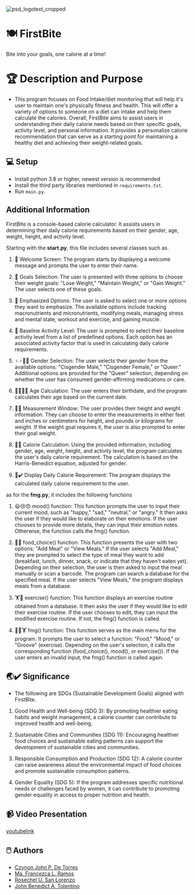 
![psd_logotext_cropped](https://github.com/CzynonDeTorres/FirstBite/assets/131897056/27cb3a31-7ab0-4420-a48d-12b51ff2a017)

# 🍽️ FirstBite 
Bite into your goals, one calorie at a time!

# 🏆 Description and Purpose
- This program focuses on Food Intake/diet monitoring that will help it's user to maintain one's
physically fitness and health. This will offer a variety of options to someone on a diet can intake
and help them calculate the calories. Overall, FirstBite aims to assist users in understanding their daily
calorie needs based on their specific goals, activity level, and personal information. It provides a personalize
calorie recommendation that can serve as a starting point for maintaining a healthy diet and achieving their weight-related goals.

## 💻 Setup

- Install python 3.8 or higher, newest version is recommended
- Install the third party libraries mentioned in `requirements.txt`.
- Run `main.py`.

## Additional Information 

FirstBite is a console-based calorie calculator. It assists users in determining their daily calorie requirements based on their gender, age, weight, height, and activity level.

Starting with the **start.py**, this file includes several classes such as. 

1. 👋 Welcome Screen: The program starts by displaying a welcome message and prompts the user to enter their name.

2. 📖 Goals Selection: The user is presented with three options to choose their weight goals: "Lose Weight," "Maintain Weight," or "Gain Weight." The user selects one of these goals.

3. 📑 Emphasized Options: The user is asked to select one or more options they want to emphasize. The available options include tracking macronutrients and micronutrients, modifying meals, managing stress and mental state, workout and exercise, and gaining muscle.

4. 🏃 Baseline Activity Level: The user is prompted to select their baseline activity level from a list of predefined options. Each option has an associated activity factor that is used in calculating daily calorie requirements.

5. ♀️♂️🏳️‍🌈 Gender Selection: The user selects their gender from the available options: "Cisgender Male," "Cisgender Female," or "Queer." Additional options are provided for the "Queer" selection, depending on whether the user has consumed gender-affirming medications or care.

6. 👶👱‍♂️🧓 Age Calculation: The user enters their birthdate, and the program calculates their age based on the current date.

7. 🧍🔢 Measurement Window: The user provides their height and weight information. They can choose to enter the measurements in either feet and inches or centimeters for height, and pounds or kilograms for weight. If the weight goal requires it, the user is also prompted to enter their goal weight.

8. 🍴🔢 Calorie Calculation: Using the provided information, including gender, age, weight, height, and activity level, the program calculates the user's daily calorie requirement. The calculation is based on the Harris-Benedict equation, adjusted for gender.

10. 🔢✔️ Display Daily Calorie Requirement: The program displays the calculated daily calorie requirement to the user.

as for the **fmg.py**, it includes the following functions

1. 😃😢😠 mood() function: This function prompts the user to input their current mood, such as "happy," "sad," "neutral," or "angry." It then asks the user if they would like to elaborate on their emotions. If the user chooses to provide more details, they can input their emotion notes. Otherwise, the function calls the fmg() function.

2. 🍜🍎 food_choice() function: This function presents the user with two options: "Add Meal" or "View Meals." If the user selects "Add Meal," they are prompted to select the type of meal they want to add (breakfast, lunch, dinner, snack, or indicate that they haven't eaten yet). Depending on their selection, the user is then asked to input the meal manually or scan a barcode. The program can search a database for the specified meal. If the user selects "View Meals," the program displays meals from a database.

3. 🏋️👯 exercise() function: This function displays an exercise routine obtained from a database. It then asks the user if they would like to edit their exercise routine. If the user chooses to edit, they can input the modified exercise routine. If not, the fmg() function is called.

4. 🍜😃🏋️ fmg() function: This function serves as the main menu for the program. It prompts the user to select a function: "Food," "Mood," or "Groove" (exercise). Depending on the user's selection, it calls the corresponding function (food_choice(), mood(), or exercise()). If the user enters an invalid input, the fmg() function is called again.

## 🌏✔️ Significance 

- The following are SDGs (Sustainable Development Goals) aligned with FirstBite. 

1. Good Health and Well-being (SDG 3): By promoting healthier eating habits and weight management, a calorie counter can contribute to improved health and well-being.

2. Sustainable Cities and Communities (SDG 11): Encouraging healthier food choices and sustainable eating patterns can support the development of sustainable cities and communities.

3. Responsible Consumption and Production (SDG 12): A calorie counter can raise awareness about the environmental impact of food choices and promote sustainable consumption patterns.

4. Gender Equality (SDG 5): If the program addresses specific nutritional needs or challenges faced by women, it can contribute to promoting gender equality in access to proper nutrition and health.

## 📹 Video Presentation
[youtubelink](https://youtu.be/hPH_sZuEYIc)


## 🖱️ Authors
- <a href="https://github.com/CzynonDeTorres">Czynon John P. De Torres</a>
- <a href="https://github.com/mafranzramos">Ma. Francezca L. Ramos</a>
- <a href="https://github.com/Aeruim26">Rosechel U. San Lorenzo</a>
- <a href="https://github.com/sy1ph">John Benedict A. Tolentino</a>
